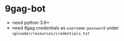 # 9gag-bot

* need python 3.6+
* need 9gag credentials as `username:password` under `uploader/resources/credentials.txt`
